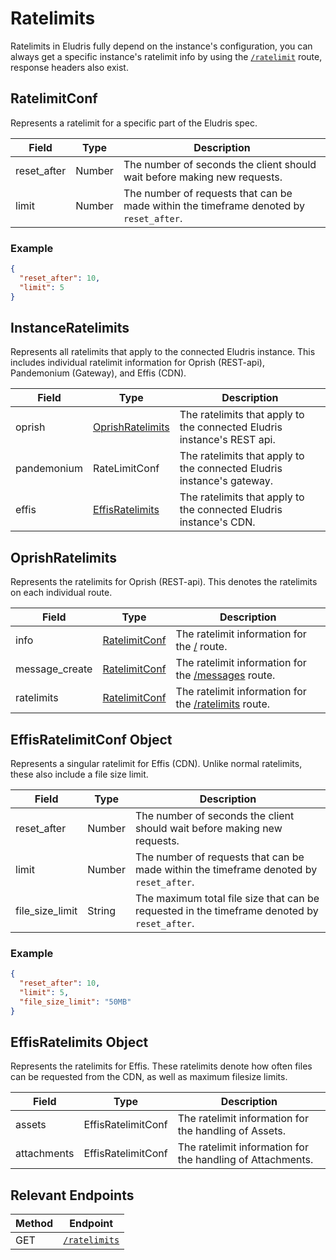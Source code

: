 # Ratelimits

Ratelimits in Eludris fully depend on the instance's configuration, you can always
get a specific instance's ratelimit info by using the [`/ratelimit`](../oprish/ratelimits.md)
route, response headers also exist.

## RatelimitConf

Represents a ratelimit for a specific part of the Eludris spec.

| Field       | Type   | Description |
|-------------|--------|-------------|
| reset_after | Number | The number of seconds the client should wait before making new requests.
| limit       | Number | The number of requests that can be made within the timeframe denoted by `reset_after`. |

### Example

```json
{
  "reset_after": 10,
  "limit": 5
}
```

## InstanceRatelimits

Represents all ratelimits that apply to the connected Eludris instance. This includes individual ratelimit information for Oprish (REST-api), Pandemonium (Gateway), and Effis (CDN).

| Field       | Type   | Description |
|-------------|--------|-------------|
| oprish      | [OprishRatelimits](./oprish_ratelimits.md) | The ratelimits that apply to the connected Eludris instance's REST api. |
| pandemonium | RateLimitConf | The ratelimits that apply to the connected Eludris instance's gateway. |
| effis       | [EffisRatelimits](./effis_ratelimits.md) | The ratelimits that apply to the connected Eludris instance's CDN. |

## OprishRatelimits

Represents the ratelimits for Oprish (REST-api). This denotes the ratelimits on each individual route.

| Field          | Type              | Description                |
|----------------|-------------------|----------------------------|
| info           | [RatelimitConf](./ratelimits.md) | The ratelimit information for the [/](../oprish/instance_info.md) route. |
| message_create | [RatelimitConf](./ratelimits.md) | The ratelimit information for the [/messages](../oprish/messages/create.md) route. |
| ratelimits     | [RatelimitConf](./ratelimits.md) | The ratelimit information for the [/ratelimits](../oprish/ratelimits.md) route. |

## EffisRatelimitConf Object

Represents a singular ratelimit for Effis (CDN). Unlike normal ratelimits, these also include a file size limit.

| Field           | Type   | Description |
|-----------------|--------|-------------|
| reset_after     | Number | The number of seconds the client should wait before making new requests. |
| limit           | Number | The number of requests that can be made within the timeframe denoted by `reset_after`. |
| file_size_limit | String | The maximum total file size that can be requested in the timeframe denoted by `reset_after`. |

### Example

```json
{
  "reset_after": 10,
  "limit": 5,
  "file_size_limit": "50MB"
}
```

## EffisRatelimits Object

Represents the ratelimits for Effis. These ratelimits denote how often files can be requested from the CDN, as well as maximum filesize limits.

| Field          | Type                 | Description |
|----------------|----------------------|-------------|
| assets         | EffisRatelimitConf   | The ratelimit information for the handling of Assets. |
| attachments    | EffisRatelimitConf   | The ratelimit information for the handling of Attachments. |

## Relevant Endpoints

| Method | Endpoint |
|--------|----------|
| GET    | [`/ratelimits`](../oprish/ratelimits.md) |
